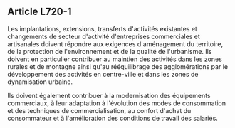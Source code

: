 Article L720-1
----
Les implantations, extensions, transferts d'activités existantes et changements
de secteur d'activité d'entreprises commerciales et artisanales doivent répondre
aux exigences d'aménagement du territoire, de la protection de l'environnement
et de la qualité de l'urbanisme. Ils doivent en particulier contribuer au
maintien des activités dans les zones rurales et de montagne ainsi qu'au
rééquilibrage des agglomérations par le développement des activités en
centre-ville et dans les zones de dynamisation urbaine.

Ils doivent également contribuer à la modernisation des équipements commerciaux,
à leur adaptation à l'évolution des modes de consommation et des techniques de
commercialisation, au confort d'achat du consommateur et à l'amélioration des
conditions de travail des salariés.
